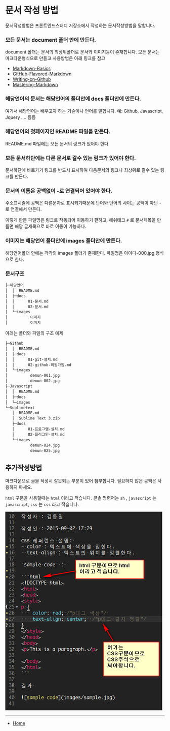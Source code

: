 # 문서 작성 방법

문서작성방법은 프론트엔드스터디 저장소에서 작성하는 문서작성방법을 말합니다.



### 모든 문서는 document 폴더 안에 만든다.

document 폴더는 문서의 최상위폴더로 문서와 이미지등이 존재합니다.
모든 문서는 마크다운형식으로 만들고 사용방법은 아래 링크를 참고

* [Markdown-Basics](../Sublimetext/docs/101_Markdown-Basics.md)
* [GitHub-Flavored-Markdown](../Sublimetext/docs/102_Github-Flavored-Markdown.md)
* [Writing-on-Github](../Sublimetext/docs/103_Writing-on-Github.md)
* [Mastering-Markdown](../Sublimetext/docs/104_Mastering-Markdown.md)



### 해당언어의 문서는 해당언어의 폴더안에 docs 폴더안에 만든다.

여기서 해당언어는 배우고자 하는 기술이나 언어를 말합니다. 예: Github, Javascript, Jquery .... 등등



### 해당언어의 첫페이지인 README 파일을 만든다.

README.md 파일에는 모든 문서의 링크가 있어야 한다.



### 모든 문서하단에는 다른 문서로 갈수 있는 링크가 있어야 한다.

문서하단에 바로가기 링크를 반드시 표시하여 다음문서의 링크나 최상위로 갈수 있는 링크를 만든다.



### 문서의 이름은 공백없이 `-`로 연결되어 있어야 한다.

주소표시줄에 공백은 다른문자로 표시되기때문에 단어와 단어의 사이는 공백이 아닌 `-` 로 연결해서 만든다.

이렇게 만든 파일명은 링크로 작동되어 이동하기 편하고, 해쉬태크 `#` 로 문서제목을 만들면 해당 글제목으로 바로 이동이 가능하다.


### 이미지는 해당언어 폴더안에 images 폴더안에 만든다.

해당언어폴더 안에는 각각의 images 폴더가 존재한다. 파일명은 아이디-000.jpg 형식으로 한다.






### 문서구조

```sh
├─해당언어
│  │  README.md
│  ├─docs
│  │      01-문서.md
│  │      02-문서.md
│  └─images
│          이미지
│          이미지
```

아래는 폴더와 파일의 구조 예제

```sh
├─Github
│  │  README.md
│  ├─docs
│  │      01-git-설치.md
│  │      02-github-회원가입.md
│  └─images
│          demun-001.jpg
│          demun-002.jpg
├─Javascript
│  │  README.md
│  ├─docs
│  └─images
└─Sublimetext
   │  README.md
   │  Sublime Text 3.zip
   ├─docs
   │      01-프로그램-설치.md
   │      02-플러그인-설치.md
   └─images
           demun-024.jpg
           demun-025.jpg
```



## 추가작성방법

마크다운으로 글을 작성시 잘못되는 부분이 있어 첨부합니다.
필요하지 않은 공백은 사용하지 마세요.

`html` 구문을 사용할때는 `html` 이라고 적습니다. 
콘솔 명령어는 `sh` , `javascript` 는 `javascript`, `css` 는 `css` 라고 적습니다.

![추가작성방법](../Sublimetext/images/demun-055.jpg)




---
* [Home](../README.md)